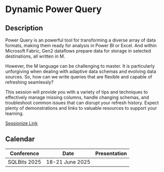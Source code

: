 # Dynamic Power Query

## Description

Power Query is an powerful tool for transforming a diverse array of data formats, making them ready for analysis in Power BI or Excel. And within Microsoft Fabric, Gen2 dataflows prepare data for storage in selected destinations, all written in M.

However, the M language can be challenging to master. It is particularly unforgiving when dealing with adaptive data schemas and evolving data sources. So, how can we write queries that are flexible and capable of refreshing seamlessly?

This session will provide you with a variety of tips and techniques to effectively manage missing columns, handle changing schemas, and troubleshoot common issues that can disrupt your refresh history. Expect plenty of demonstrations and links to valuable resources to support your learning.

[Sessionize Link](https://sessionize.com/s/lauragb/dynamic-power-query/141386)

## Calendar

| Conference | Date | Presentation |
| --- | --- | --- |
| SQLBits 2025 | 18-21 June 2025 | |